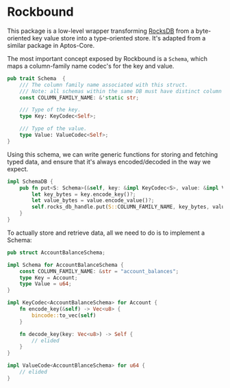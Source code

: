 # Rockbound

This package is a low-level wrapper transforming [RocksDB](https://rocksdb.org/) from a byte-oriented key value store into a
type-oriented store. It's adapted from a similar package in Aptos-Core.

The most important concept exposed by Rockbound is a `Schema`, which maps a column-family name
codec's for the key and value.

```rust
pub trait Schema  {
    /// The column family name associated with this struct.
    /// Note: all schemas within the same DB must have distinct column family names.
    const COLUMN_FAMILY_NAME: &'static str;

    /// Type of the key.
    type Key: KeyCodec<Self>;

    /// Type of the value.
    type Value: ValueCodec<Self>;
}
```

Using this schema, we can write generic functions for storing and fetching typed data, and ensure that
it's always encoded/decoded in the way we expect.

```rust
impl SchemaDB {
	pub fn put<S: Schema>(&self, key: &impl KeyCodec<S>, value: &impl ValueCodec<S>) -> Result<()> {
		let key_bytes = key.encode_key()?;
        let value_bytes = value.encode_value()?;
		self.rocks_db_handle.put(S::COLUMN_FAMILY_NAME, key_bytes, value_bytes)
	}
}
```

To actually store and retrieve data, all we need to do is to implement a Schema:

```rust
pub struct AccountBalanceSchema;

impl Schema for AccountBalanceSchema {
	const COLUMN_FAMILY_NAME: &str = "account_balances";
	type Key = Account;
	type Value = u64;
}

impl KeyCodec<AccountBalanceSchema> for Account {
	fn encode_key(&self) -> Vec<u8> {
		bincode::to_vec(self)
	}

	fn decode_key(key: Vec<u8>) -> Self {
		// elided
	}
}

impl ValueCode<AccountBlanceSchema> for u64 {
	// elided
}
```

